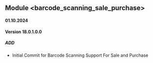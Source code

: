 ## Module <barcode_scanning_sale_purchase>

#### 01.10.2024
#### Version 18.0.1.0.0
##### ADD
- Initial Commit for Barcode Scanning Support For Sale and Purchase
